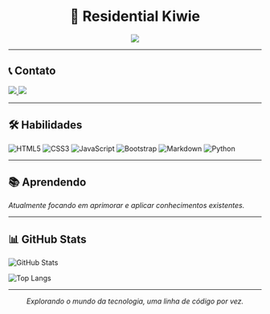 <h1 align="center">🥝 Residential Kiwie</h1>

<p align="center">
  <a href="https://brasilescola.uol.com.br/frutas/kiwi.html" target="_blank">
    <img src="https://img.shields.io/badge/Contato-%F0%9F%A5%9D-green?style=flat-square">
  </a>
</p>

---

## 📞 Contato

<p>
  <a href="https://wa.me/+5511951662146" target="_blank">
    <img src="https://img.shields.io/badge/WhatsApp-25D366?style=for-the-badge&logo=whatsapp&logoColor=white">
  </a>
  <a href="#" target="_blank">
    <img src="https://img.shields.io/badge/Facebook-1877F2?style=for-the-badge&logo=facebook&logoColor=white">
  </a>
</p>

---

## 🛠️ Habilidades

<p>
  <img src="https://img.shields.io/badge/HTML5-E34F26?style=for-the-badge&logo=html5&logoColor=white" alt="HTML5" />
  <img src="https://img.shields.io/badge/CSS3-1572B6?style=for-the-badge&logo=css3&logoColor=white" alt="CSS3" />
  <img src="https://img.shields.io/badge/JavaScript-F7DF1E?style=for-the-badge&logo=javascript&logoColor=black" alt="JavaScript" />
  <img src="https://img.shields.io/badge/Bootstrap-563D7C?style=for-the-badge&logo=bootstrap&logoColor=white" alt="Bootstrap" />
  <img src="https://img.shields.io/badge/Markdown-000000?style=for-the-badge&logo=markdown&logoColor=white" alt="Markdown" />
  <img src="https://img.shields.io/badge/Python-3776AB?style=for-the-badge&logo=python&logoColor=white" alt="Python" />
</p>

---

## 📚 Aprendendo

<p>
  <em>Atualmente focando em aprimorar e aplicar conhecimentos existentes.</em>
</p>

---

## 📊 GitHub Stats

<p>
  <img src="https://github-readme-stats.vercel.app/api?username=ResidentKiwi&show_icons=true&theme=radical" alt="GitHub Stats" />
</p>

<p>
  <img src="https://github-readme-stats.vercel.app/api/top-langs/?username=ResidentKiwi&size_weight=0.5&count_weight=0.5" alt="Top Langs" />
</p>

---

<p align="center">
  <em>Explorando o mundo da tecnologia, uma linha de código por vez.</em>
</p>
